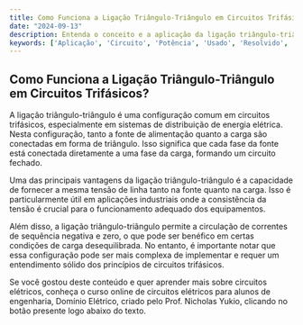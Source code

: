 ```yaml
---
title: Como Funciona a Ligação Triângulo-Triângulo em Circuitos Trifásicos?
date: "2024-09-13"
description: Entenda o conceito e a aplicação da ligação triângulo-triângulo em circuitos trifásicos.
keywords: ['Aplicação', 'Circuito', 'Potência', 'Usado', 'Resolvido', 'Triângulo-Triângulo', 'Tensão']
---
```


## Como Funciona a Ligação Triângulo-Triângulo em Circuitos Trifásicos?

A ligação triângulo-triângulo é uma configuração comum em circuitos trifásicos, especialmente em sistemas de distribuição de energia elétrica. Nesta configuração, tanto a fonte de alimentação quanto a carga são conectadas em forma de triângulo. Isso significa que cada fase da fonte está conectada diretamente a uma fase da carga, formando um circuito fechado.

Uma das principais vantagens da ligação triângulo-triângulo é a capacidade de fornecer a mesma tensão de linha tanto na fonte quanto na carga. Isso é particularmente útil em aplicações industriais onde a consistência da tensão é crucial para o funcionamento adequado dos equipamentos.

Além disso, a ligação triângulo-triângulo permite a circulação de correntes de sequência negativa e zero, o que pode ser benéfico em certas condições de carga desequilibrada. No entanto, é importante notar que essa configuração pode ser mais complexa de implementar e requer um entendimento sólido dos princípios de circuitos trifásicos.

Se você gostou deste conteúdo e quer aprender mais sobre circuitos elétricos, conheça o curso online de circuitos elétricos para alunos de engenharia, Domínio Elétrico, criado pelo Prof. Nicholas Yukio, clicando no botão presente logo abaixo do texto.